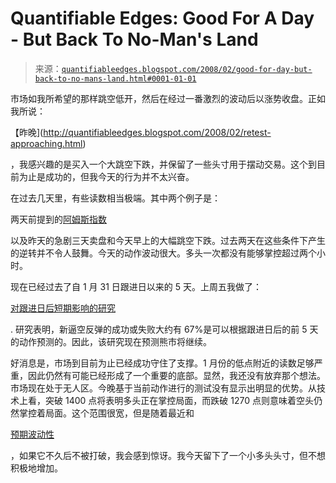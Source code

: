 <!--yml

category: 未分类

日期：2024-05-18 08:35:03

-->

# Quantifiable Edges: Good For A Day - But Back To No-Man's Land

> 来源：[`quantifiableedges.blogspot.com/2008/02/good-for-day-but-back-to-no-mans-land.html#0001-01-01`](http://quantifiableedges.blogspot.com/2008/02/good-for-day-but-back-to-no-mans-land.html#0001-01-01)

市场如我所希望的那样跳空低开，然后在经过一番激烈的波动后以涨势收盘。正如我所说：

【昨晚](http://quantifiableedges.blogspot.com/2008/02/retest-approaching.html)

，我感兴趣的是买入一个大跳空下跌，并保留了一些头寸用于摆动交易。这个到目前为止是成功的，但我今天的行为并不太兴奋。

在过去几天里，有些读数相当极端。其中两个例子是：

两天前提到的[阿姆斯指数](http://quantifiableedges.blogspot.com/2008/02/these-are-some-big-arms.html)

以及昨天的急剧三天卖盘和今天早上的大幅跳空下跌。过去两天在这些条件下产生的逆转并不令人鼓舞。今天的动作波动很大。多头一次都没有能够掌控超过两个小时。

现在已经过去了自 1 月 31 日跟进日以来的 5 天。上周五我做了：

[对跟进日后短期影响的研究](http://quantifiableedges.blogspot.com/2008/02/short-term-implications-of-follow.html)

. 研究表明，新逼空反弹的成功或失败大约有 67%是可以根据跟进日后的前 5 天的动作预测的。因此，该研究现在预测熊市将继续。

好消息是，市场到目前为止已经成功守住了支撑。1 月份的低点附近的读数足够严重，因此仍然有可能已经形成了一个重要的底部。显然，我还没有放弃那个想法。市场现在处于无人区。今晚基于当前动作进行的测试没有显示出明显的优势。从技术上看，突破 1400 点将表明多头正在掌控局面，而跌破 1270 点则意味着空头仍然掌控着局面。这个范围很宽，但是随着最近和

[预期波动性](http://quantifiableedges.blogspot.com/2008/01/does-disjointed-nasdaq-russell.html)

，如果它不久后不被打破，我会感到惊讶。我今天留下了一个小多头头寸，但不想积极地增加。
